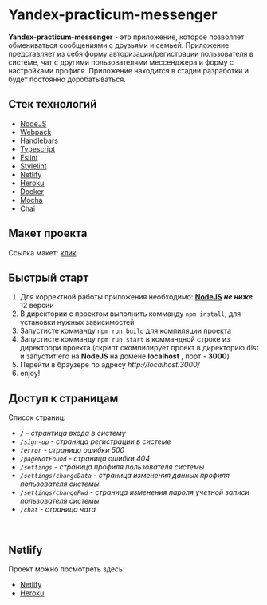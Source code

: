 # Yandex-practicum-messenger

<strong>Yandex-practicum-messenger</strong> - это приложение, которое позволяет обмениваться сообщениями с друзьями и семьей.
Приложение представляет из себя форму авторизации/регистрации пользователя в системе, чат с другими пользователями мессенджера и форму с настройками профиля. Приложение находится в стадии разработки и будет постоянно доробатываться.
## Стек технологий

* <a href="https://nodejs.org/en/">NodeJS</a>
* <a href="https://webpack.js.org/">Webpack</a> 
* <a href="https://handlebarsjs.com/">Handlebars</a>
* <a href="https://www.typescriptlang.org/">Typescript</a>
* <a href="https://eslint.org/">Eslint</a>
* <a href="https://stylelint.io/">Stylelint</a>
* <a href="https://www.netlify.com/">Netlify</a>
* <a href="https://heroku.com/">Heroku</a>
* <a href="https://docker.com/">Docker</a>
* <a href="https://mochajs.org/">Mocha</a>
* <a href="https://www.chaijs.com/">Chai</a>


## Макет проекта

Ссылка макет: <a href="https://www.figma.com/file/24EUnEHGEDNLdOcxg7ULwV/Chat?node-id=0%3A1">клик</a>

## Быстрый старт

1. Для корректной работы приложения необходимо: 
<strong><a href="https://nodejs.org/en/">NodeJS</a></strong> 
***не ниже*** 12 версии
2. В директории с проектом выполнить комманду `npm install`, для установки нужных зависимостей
3. Запустисте комманду `npm run build` для компиляции проекта
4. Запустисте комманду `npm run start` в коммандной строке из директрори проекта (скрипт скомпилирует проект в директорию dist и запустит его на <strong>NodeJS</strong>  на домене <strong>localhost</strong>
   , порт - <strong>3000</strong>)
5. Перейти в браузере по адресу *http://localhost:3000/*
6. enjoy!

## Доступ к страницам

Список страниц:
* *`/` - странтица входа в систему* 
* *`/sign-up` - страница регистрации в системе*
* *`/error` - страница ошибки 500*
* *`/pageNotFound` - страница ошибки 404*
* *`/settings` - страница профиля пользователя системы*
* *`/settings/changeData` - страница изменения данных профиля пользователя системы*
* *`/settings/changePwd` - страница изменения пароля учетной записи пользователя системы*
* *`/chat` - страница чата*
<br>

## Netlify

Проект можно посмотреть здесь:
* <a href="https://magical-chimera-4e93a7.netlify.app">Netlify</a>
* <a href=https://blooming-badlands-45331.herokuapp.com>Heroku</a>
